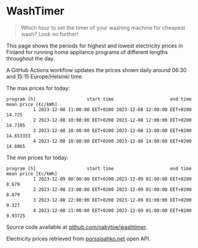 
# WashTimer

> Which hour to set the timer of your washing machine for cheapest wash? Look no further!

This page shows the periods for highest and lowest electricity prices in Finland 
for running home appliance programs of different lengths throughout the day. 

A GitHub Actions workflow updates the prices shown daily around 06:30 and 15:15 Europe/Helsinki time.

The max prices for today:

	program [h]                   start time                     end time mean price [€c/kWh]
	          1 2023-12-08 11:00:00 EET+0200 2023-12-08 12:00:00 EET+0200              14.725
	          2 2023-12-08 10:00:00 EET+0200 2023-12-08 12:00:00 EET+0200             14.7105
	          3 2023-12-08 10:00:00 EET+0200 2023-12-08 13:00:00 EET+0200           14.653333
	          4 2023-12-08 10:00:00 EET+0200 2023-12-08 14:00:00 EET+0200             14.6065

The min prices for today:

	program [h]                   start time                     end time mean price [€c/kWh]
	          1 2023-12-09 00:00:00 EET+0200 2023-12-09 01:00:00 EET+0200               8.679
	          2 2023-12-08 23:00:00 EET+0200 2023-12-09 01:00:00 EET+0200               8.879
	          3 2023-12-08 22:00:00 EET+0200 2023-12-09 01:00:00 EET+0200               9.327
	          4 2023-12-08 21:00:00 EET+0200 2023-12-09 01:00:00 EET+0200             9.93725


Source code available at [github.com/nakytoe/washtimer](https://github.com/nakytoe/washtimer).

Electricity prices retrieved from [porssisahko.net](https://porssisahko.net/api) open API.
